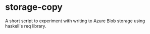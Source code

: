 # storage-copy
A short script to experiment with writing to Azure Blob storage using haskell's req library.
